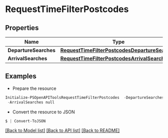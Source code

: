 # RequestTimeFilterPostcodes
## Properties

Name | Type | Description | Notes
------------ | ------------- | ------------- | -------------
**DepartureSearches** | [**RequestTimeFilterPostcodesDepartureSearch[]**](RequestTimeFilterPostcodesDepartureSearch.md) |  | [optional] 
**ArrivalSearches** | [**RequestTimeFilterPostcodesArrivalSearch[]**](RequestTimeFilterPostcodesArrivalSearch.md) |  | [optional] 

## Examples

- Prepare the resource
```powershell
Initialize-PSOpenAPIToolsRequestTimeFilterPostcodes  -DepartureSearches null `
 -ArrivalSearches null
```

- Convert the resource to JSON
```powershell
$ | Convert-ToJSON
```

[[Back to Model list]](../README.md#documentation-for-models) [[Back to API list]](../README.md#documentation-for-api-endpoints) [[Back to README]](../README.md)

